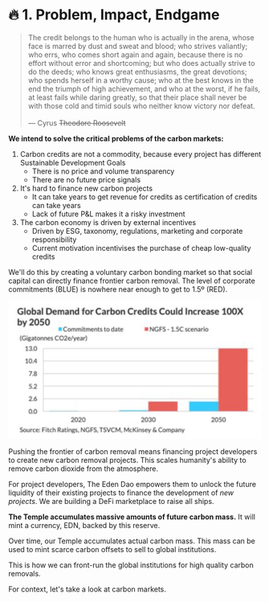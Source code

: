 # 🔥 1. Problem, Impact, Endgame

> The credit belongs to the human who is actually in the arena, whose face is marred by dust and sweat and blood; who strives valiantly; who errs, who comes short again and again, because there is no effort without error and shortcoming; but who does actually strive to do the deeds; who knows great enthusiasms, the great devotions; who spends herself in a worthy cause; who at the best knows in the end the triumph of high achievement, and who at the worst, if he fails, at least fails while daring greatly, so that their place shall never be with those cold and timid souls who neither know victory nor defeat.\
> \
> — Cyrus ~~Theodore Roosevelt~~

**We intend to solve the critical** **problems of the carbon markets:**&#x20;

1. Carbon credits are not a commodity, because every project has different Sustainable Development Goals
   * There is no price and volume transparency
   * There are no future price signals
2. It's hard to finance new carbon projects
   * It can take years to get revenue for credits as certification of credits can take years
   * Lack of future P\&L makes it a risky investment
3. The carbon economy is driven by external incentives
   * Driven by ESG, taxonomy, regulations, marketing and corporate responsibility
   * Current motivation incentivises the purchase of cheap low-quality credits

We'll do this by creating a voluntary carbon bonding market so that social capital can directly finance frontier carbon removal. The level of corporate commitments (BLUE) is nowhere near enough to get to 1.5º (RED).

![](<../.gitbook/assets/image (8) (1).png>)

Pushing the frontier of carbon removal means financing project developers to create new carbon removal projects. This scales humanity's ability to remove carbon dioxide from the atmosphere.

For project developers, The Eden Dao empowers them to unlock the future liquidity of their existing projects to finance the development of _new projects_. We are building a DeFi marketplace to raise all ships.&#x20;

**The Temple accumulates massive amounts of future carbon mass.** It will mint a currency, EDN, backed by this reserve.

Over time, our Temple accumulates actual carbon mass. This mass can be used to mint scarce carbon offsets to sell to global institutions.

This is how we can front-run the global institutions for high quality carbon removals.

For context, let's take a look at carbon markets.&#x20;
